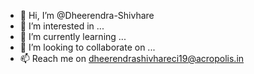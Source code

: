 - 👋 Hi, I’m @Dheerendra-Shivhare
- 👀 I’m interested in ...
- 🌱 I’m currently learning ...
- 💞️ I’m looking to collaborate on ...
- 📫 Reach me on dheerendrashivhareci19@acropolis.in

<!---
Dheerendra-Shivhare/Dheerendra-Shivhare is a ✨ special ✨ repository because its `README.md` (this file) appears on your GitHub profile.
You can click the Preview link to take a look at your changes.
--->
